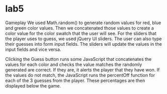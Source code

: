 # lab5

Gameplay
We used Math.random() to generate random values for red, blue and green color values. Then
we concatenated those values to create a color value for the color swatch that the user
will see. For the sliders that the player uses to guess, we used jQuery UI sliders. The
user can also type their guesses into form input fields. The sliders will update the values
in the input fields and vice versa. 

Clicking the Guess button runs some JavaScript that concatenates the values for each color
and checks the value matches the randomly generated  are correct. If they are, it alerts
the player that they have won. If the values do not match, the JavaScript runs the
percentOff function for each of the 3 guesses from the player. These percentages are then
displayed below the game.
